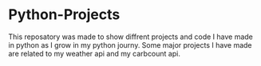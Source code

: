 # Python-Projects
This reposatory was made to show diffrent projects and code I have made in python as I grow in my python journy. Some major projects I have made are related to my weather api and my carbcount api.

